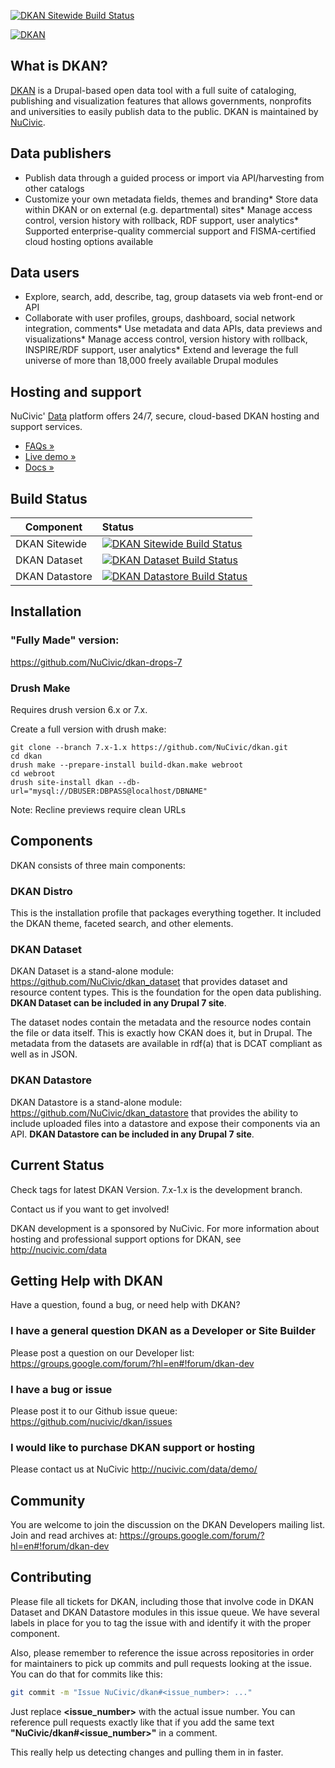 [![DKAN Sitewide Build Status](https://travis-ci.org/NuCivic/dkan.svg?branch=7.x-1.x)](https://travis-ci.org/NuCivic/dkan)


[![DKAN](http://f.cl.ly/items/3q3v120q0h1q2d2A3s3L/Screenshot%202014-04-29%2018.40.15.png)](http://nucivic.com/dkan)

## What is DKAN?

[DKAN](http://nucivic.com/dkan) is a Drupal-based open data tool with a full suite of cataloging, publishing and visualization features that allows governments, nonprofits and universities to easily publish data to the public. DKAN is maintained by [NuCivic](http://nucivic.com).

## Data publishers

*   Publish data through a guided process or import via API/harvesting from other catalogs
*   Customize your own metadata fields, themes and branding*   Store data within DKAN or on external (e.g. departmental) sites*   Manage access control, version history with rollback, RDF support, user analytics*   Supported enterprise-quality commercial support and FISMA-certified cloud hosting options available

## Data users

*   Explore, search, add, describe, tag, group datasets via web front-end or API
*   Collaborate with user profiles, groups, dashboard, social network integration, comments*   Use metadata and data APIs, data previews and visualizations*   Manage access control, version history with rollback, INSPIRE/RDF support, user analytics*   Extend and leverage the full universe of more than 18,000 freely available Drupal modules

## Hosting and support

NuCivic' [Data](http://nucivic.com/products/nudata/) platform offers 24/7, secure, cloud-based DKAN hosting and support services.

*   [FAQs »](http://nucivic.com/products/nudata/nudata-faqs/)
*   [ Live demo » ](http://demo.getdkan.com/)
*   [ Docs » ](http://docs.getdkan.com/)

## Build Status

| Component      | Status      |
|----------------|:------------|
| DKAN Sitewide  | [![DKAN Sitewide Build Status](https://travis-ci.org/NuCivic/dkan.svg?branch=7.x-1.x)](https://travis-ci.org/NuCivic/dkan) |
| DKAN Dataset   | [![DKAN Dataset Build Status](https://travis-ci.org/NuCivic/dkan_dataset.svg?branch=7.x-1.x)](https://travis-ci.org/NuCivic/dkan_dataset) |
| DKAN Datastore | [![DKAN Datastore Build Status](https://travis-ci.org/NuCivic/dkan_datastore.svg?branch=7.x-1.x)](https://travis-ci.org/NuCivic/dkan_datastore) |

## Installation

### "Fully Made" version:

https://github.com/NuCivic/dkan-drops-7

### Drush Make

Requires drush version 6.x or 7.x.

Create a full version with drush make:

```
git clone --branch 7.x-1.x https://github.com/NuCivic/dkan.git
cd dkan
drush make --prepare-install build-dkan.make webroot
cd webroot
drush site-install dkan --db-url="mysql://DBUSER:DBPASS@localhost/DBNAME"
```

Note: Recline previews require clean URLs

## Components

DKAN consists of three main components:

### DKAN Distro

This is the installation profile that packages everything together. It included the DKAN theme, faceted search, and other elements.

### DKAN Dataset

DKAN Dataset is a stand-alone module: https://github.com/NuCivic/dkan_dataset that provides dataset and resource content types. This is the foundation for the open data publishing. **DKAN Dataset can be included in any Drupal 7 site**.

The dataset nodes contain the metadata and the resource nodes contain the file or data itself. This is exactly how CKAN does it, but in Drupal.  The metadata from the datasets are available in rdf(a) that is DCAT compliant as well as in JSON.

### DKAN Datastore

DKAN Datastore is a stand-alone module: https://github.com/NuCivic/dkan_datastore that provides the ability to include uploaded files into a datastore and expose their components via an API. **DKAN Datastore can be included in any Drupal 7 site**.

## Current Status

Check tags for latest DKAN Version. 7.x-1.x is the development branch.

Contact us if you want to get involved!

DKAN development is a sponsored by NuCivic. For more information about hosting and professional support options for DKAN, see http://nucivic.com/data

## Getting Help with DKAN

Have a question, found a bug, or need help with DKAN?

### I have a general question DKAN as a Developer or Site Builder

Please post a question on our Developer list: https://groups.google.com/forum/?hl=en#!forum/dkan-dev

### I have a bug or issue

Please post it to our Github issue queue: https://github.com/nucivic/dkan/issues

### I would like to purchase DKAN support or hosting

Please contact us at NuCivic http://nucivic.com/data/demo/

## Community

You are welcome to join the discussion on the DKAN Developers mailing list. Join and read archives at:
https://groups.google.com/forum/?hl=en#!forum/dkan-dev

## Contributing

Please file all tickets for DKAN, including those that involve code in DKAN Dataset and DKAN Datastore modules in this issue queue. We have several labels in place for you to tag the issue with and identify it with the proper component.

Also, please remember to reference the issue across repositories in order for maintainers to pick up commits and pull requests looking at the issue. You can do that for commits like this:

```bash
git commit -m "Issue NuCivic/dkan#<issue_number>: ..."
```

Just replace **<issue_number>** with the actual issue number. You can reference pull requests exactly like that if you add the same text **"NuCivic/dkan#<issue_number>"** in a comment. 

This really help us detecting changes and pulling them in in faster.
